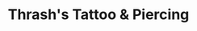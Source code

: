 ---
title: "Thrash's Tattoo & Piercing"
url: /rapid-city/thrashs-tattoo-and-piercing/
shop: beauty
---